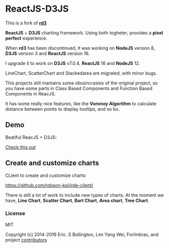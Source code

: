 # ReactJS-D3JS

This is a fork of [**rd3**](https://github.com/yang-wei/rd3)

**ReactJS** + **D3JS** charting framework. Using both togheter, provides a **pixel perfect** experience. 

When **rd3** has been discontinued, it was working on **NodeJS** version 8, **D3JS** version 3 and **ReactJS** version 16.

I upgrade it to work on **D3JS** v7.0.4, **ReactJS** 16 and **NodeJS** 12.

LineChart, ScatterChart and Stackedarea are migrated, with minor bugs.

This projects still mantains some idiosincrasies of the original project, so you have some parts in Class Based Components and Function Based Components in ReacJS.

It has some really nice features, like the **Voronoy Algorithm** to calculate distance between points to display tooltips, and so bo. 

## Demo
Beatiful ReacJS + D3JS:

[Check this out](https://bv.fapesp.br/pt/metricas/teste_graficos/) 

## Create and customize charts
CLient to create and customize charts:

https://github.com/robson-koji/rde-client/


There is still a lot of work to include new types of charts. At the moment we have, **Line Chart**, **Scatter Chart**, **Bart Chart**, **Area chart**, **Tree Chart**.




### License
MIT

Copyright (c) 2014-2016 Eric. S Bullington, Lim Yang Wei, Fortinbras, and project [contributors](https://github.com/yang-wei/rd3/graphs/contributors)
